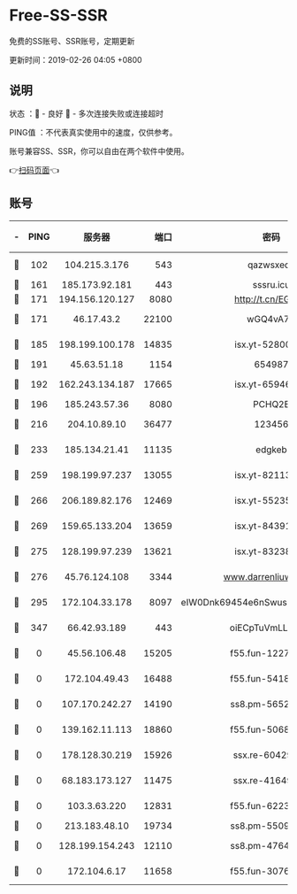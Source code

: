 # Free-SS-SSR

免费的SS账号、SSR账号，定期更新

更新时间：2019-02-26 04:05 +0800

## 说明

状态     ：🙂 - 良好 🙁 - 多次连接失败或连接超时

PING值   ：不代表真实使用中的速度，仅供参考。

账号兼容SS、SSR，你可以自由在两个软件中使用。

👉[扫码页面](https://liesauer.github.io/free-ss-ssr.github.io/)👈

## 账号

|-|PING|服务器|端口|密码|加密方式|区域|
|:----:|:----:|:-----:|-----:|:----:|:----:|:----:|
|🙂|102|104.215.3.176|543|qazwsxedc|aes-256-gcm|JP|
|🙂|161|185.173.92.181|443|sssru.icu|rc4-md5|RU|
|🙂|171|194.156.120.127|8080|http://t.cn/EGJIyrl|rc4-md5|RU|
|🙂|171|46.17.43.2|22100|wGQ4vA7D|aes-256-gcm|RU|
|🙂|185|198.199.100.178|14835|isx.yt-52800132|aes-256-cfb|US|
|🙂|191|45.63.51.18|1154|654987|chacha20|US|
|🙂|192|162.243.134.187|17665|isx.yt-65946104|aes-256-cfb|US|
|🙂|196|185.243.57.36|8080|PCHQ2E|rc4-md5|US|
|🙂|216|204.10.89.10|36477|123456|aes-256-cfb|US|
|🙂|233|185.134.21.41|11135|edgkeb|aes-256-cfb|GB|
|🙂|259|198.199.97.237|13055|isx.yt-82113770|aes-256-cfb|US|
|🙂|266|206.189.82.176|12469|isx.yt-55235157|aes-256-cfb|SG|
|🙂|269|159.65.133.204|13659|isx.yt-84391225|aes-256-cfb|SG|
|🙂|275|128.199.97.239|13621|isx.yt-83238586|aes-256-cfb|SG|
|🙂|276|45.76.124.108|3344|www.darrenliuwei.com|aes-256-cfb|AU|
|🙂|295|172.104.33.178|8097|eIW0Dnk69454e6nSwuspv9DmS201tQ0D|aes-256-cfb|SG|
|🙂|347|66.42.93.189|443|oiECpTuVmLLxk4Ts|aes-256-cfb|US|
|🙁|0|45.56.106.48|15205|f55.fun-12278228|aes-256-cfb|US|
|🙁|0|172.104.49.43|16488|f55.fun-54186310|aes-256-cfb|SG|
|🙁|0|107.170.242.27|14190|ss8.pm-56526890|aes-256-cfb|US|
|🙁|0|139.162.11.113|18860|f55.fun-50686264|aes-256-cfb|SG|
|🙁|0|178.128.30.219|15926|ssx.re-60429787|aes-256-cfb|SG|
|🙁|0|68.183.173.127|11475|ssx.re-41649202|aes-256-cfb|US|
|🙁|0|103.3.63.220|12831|f55.fun-62237207|aes-256-cfb|SG|
|🙁|0|213.183.48.10|19734|ss8.pm-55096385|rc4-md5|RU|
|🙁|0|128.199.154.243|12110|ss8.pm-47641220|aes-256-cfb|SG|
|🙁|0|172.104.6.17|11658|f55.fun-30764636|aes-256-cfb|US|
